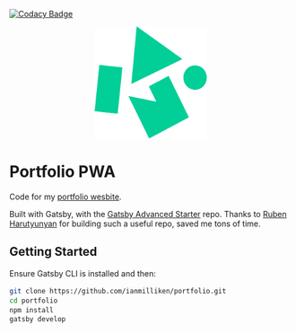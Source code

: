 [![Codacy Badge](https://api.codacy.com/project/badge/Grade/cc729f1333e3400aa511a67a21ec9e3c)](https://www.codacy.com/app/ianmilliken/portfolio?utm_source=github.com&amp;utm_medium=referral&amp;utm_content=ianmilliken/portfolio&amp;utm_campaign=Badge_Grade)

<div align="center">
    <img src="static/logos/logo-1024.png" alt="Logo" width='200px' height='200px'/>
</div>

# Portfolio PWA

Code for my [portfolio wesbite](https://ianmilliken.netlify.com/). 

Built with Gatsby, with the [Gatsby Advanced Starter](https://github.com/Vagr9K/gatsby-advanced-starter) repo. Thanks to [Ruben Harutyunyan](https://github.com/Vagr9K) for building such a useful repo, saved me tons of time.

## Getting Started

Ensure Gatsby CLI is installed and then:

```sh
git clone https://github.com/ianmilliken/portfolio.git
cd portfolio
npm install
gatsby develop
```
